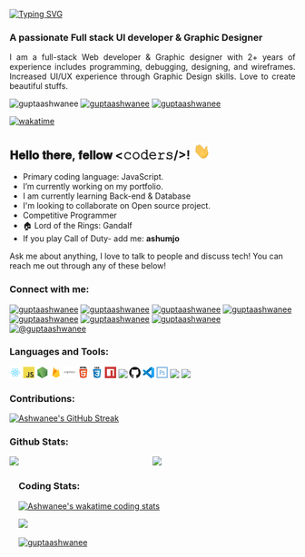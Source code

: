 <!-- # [Ashwanee Kumar Gupta](https://www.inspirecg.in/) -->

[![Typing SVG](https://readme-typing-svg.demolab.com?font=JetBrains+Mono&weight=500&size=30&pause=1000&color=011F40&width=435&lines=Ashwanee+Kumar+Gupta)](https://www.guptaashwanee.github.io)

<h3>A passionate Full stack UI developer & Graphic Designer</h3>

<p style='text-align:justify'>I am a full-stack Web developer & Graphic designer with 2+ years of experience includes programming, debugging, designing, and wireframes. Increased UI/UX experience through Graphic Design skills. Love to create beautiful stuffs.</p> 

<p align="left"> <img src="https://komarev.com/ghpvc/?username=guptaashwanee&label=Profile%20views&color=0e75b6&style=flat" alt="guptaashwanee" />
<a href="https://twitter.com/guptaashwanee" target="_blank"><img src="https://img.shields.io/twitter/follow/guptaashwanee?style=social" alt="guptaashwanee" /></a>
<a href="https://github.com/guptaashwanee" target="_blank"><img src="https://img.shields.io/github/followers/guptaashwanee?style=social" alt="guptaashwanee" /></a>

 [![wakatime](https://wakatime.com/badge/user/29cd329b-1808-40d6-8dff-e4c229069972.svg)](https://wakatime.com/@guptaashwanee)

</p>


<h2> 𝐇𝐞𝐥𝐥𝐨 𝐭𝐡𝐞𝐫𝐞, 𝐟𝐞𝐥𝐥𝐨𝐰 <𝚌𝚘𝚍𝚎𝚛𝚜/>! <img src="https://raw.githubusercontent.com/ABSphreak/ABSphreak/master/gifs/Hi.gif" width="30px"></h2>
 
* Primary coding language: JavaScript.
* I’m currently working on my portfolio.
* I am currently learning Back-end & Database
* I'm looking to collaborate on Open source project.
* Competitive Programmer 
* 🏠 Lord of the Rings: Gandalf
* If you play Call of Duty- add me: <b>ashumjo</b>

Ask me about anything, I love to talk to people and discuss tech! You can reach me out through any of these below!


<h3 align="left">Connect with me:</h3>
<p align="left">
<a href="https://www.linkedin.com/in/guptaashwanee/" target="_blank"><img src="https://img.shields.io/badge/LinkedIn-brightgreen?style=social&logo=linkedin" alt="guptaashwanee" /></a>
<a href="https://instagram.com/guptaashwanee" target="_blank"><img src="https://img.shields.io/badge/Instagram-brightgreen?style=social&logo=instagram" alt="guptaashwanee" /></a>
<a href="https://github.com/guptaashwanee" target="_blank"><img src="https://img.shields.io/badge/Github-brightgreen?style=social&logo=github" alt="guptaashwanee" /></a>
<a href="https://twitter.com/guptaashwanee" target="_blank"><img src="https://img.shields.io/badge/Twitter-brightgreen?style=social&logo=twitter" alt="guptaashwanee" /></a>
<a href="https://www.dribbble.com/guptaashwanee" target="_blank"><img src="https://img.shields.io/badge/Dribbble-brightgreen?style=social&logo=dribbble" alt="guptaashwanee" /></a>
<a href="https://facebook.com/guptaashwanee" target="_blank"><img src="https://img.shields.io/badge/Facebook-brightgreen?style=social&logo=facebook" alt="guptaashwanee" /></a>
<a href="https://www.behance.net/guptaashwanee" target="_blank"><img src="https://img.shields.io/badge/Behance-brightgreen?style=social&logo=behance" alt="guptaashwanee" /></a>
<a href="https://medium.com/@guptaashwanee" target="_blank"><img src="https://img.shields.io/badge/Medium-brightgreen?style=social&logo=medium" alt="@guptaashwanee" /></a>
</p>

<h3 align="left">Languages and Tools:</h3>
<code><img height="20" src="https://raw.githubusercontent.com/github/explore/80688e429a7d4ef2fca1e82350fe8e3517d3494d/topics/react/react.png"></code>
<code><img height="20" src="https://raw.githubusercontent.com/github/explore/80688e429a7d4ef2fca1e82350fe8e3517d3494d/topics/javascript/javascript.png"></code>
<code><img height="20" src="https://raw.githubusercontent.com/github/explore/80688e429a7d4ef2fca1e82350fe8e3517d3494d/topics/nodejs/nodejs.png"></code>
<code><img height="20" src="https://raw.githubusercontent.com/github/explore/5c058a388828bb5fde0bcafd4bc867b5bb3f26f3/topics/firebase/firebase.png"></code>
<code><img height="20" src="https://raw.githubusercontent.com/devicons/devicon/master/icons/express/express-original-wordmark.svg"></code>
<code><img height="20" src="https://raw.githubusercontent.com/github/explore/5c058a388828bb5fde0bcafd4bc867b5bb3f26f3/topics/html/html.png"></code>
<code><img height="20" src="https://raw.githubusercontent.com/github/explore/5c058a388828bb5fde0bcafd4bc867b5bb3f26f3/topics/css/css.png"></code>
<code><img height="20" src="https://raw.githubusercontent.com/github/explore/5c058a388828bb5fde0bcafd4bc867b5bb3f26f3/topics/npm/npm.png"></code>
<code><img height="20" src="https://www.vectorlogo.zone/logos/git-scm/git-scm-icon.svg"></code>
<code><img height="20" src="https://raw.githubusercontent.com/github/explore/78df643247d429f6cc873026c0622819ad797942/topics/github/github.png"></code>
<code><img height="20" src="https://raw.githubusercontent.com/github/explore/80688e429a7d4ef2fca1e82350fe8e3517d3494d/topics/visual-studio-code/visual-studio-code.png"></code>
<code><img height="20" src="https://raw.githubusercontent.com/devicons/devicon/master/icons/photoshop/photoshop-line.svg"></code>
<code><img height="20" src="https://www.vectorlogo.zone/logos/adobe_illustrator/adobe_illustrator-icon.svg"></code>
<code><img height="20" src="https://banner2.cleanpng.com/20190214/xal/kisspng-coreldraw-computer-software-vector-graphics-practica-corel-draw-5c65b31074dae4.9417377715501688484787.jpg"></code>


<h3 align="left">Contributions:</h3>

<p align="center">

[![Ashwanee's GitHub Streak](https://github-readme-streak-stats.herokuapp.com/?user=guptaashwanee&currStreakNum=2FD3EB&fire=red&sideLabels=F00)](#)
</p>

<h3 align="left">Github Stats:</h3>
<div>
<p align="center">
  <img height="180" align="left" src="https://github-readme-stats.vercel.app/api?username=guptaashwanee&show_icons=true&theme=dracula&count_private=true&include_all_commits=true&locale=en" />
  <img height="180" src="https://github-readme-stats.vercel.app/api/top-langs/?username=guptaashwanee&layout=compact" />
</p>
</div>


<h3 align="left">Coding Stats:</h3>
<p align="center">

[![Ashwanee's wakatime coding stats](https://github-readme-stats.vercel.app/api/wakatime?username=guptaashwanee)](#)
</p>

<img src="https://wakatime.com/share/@guptaashwanee/b8f39bd8-337c-4edb-a98d-14a554783d33.svg"></img>

<p align="left"> <a href="#"><img src="https://github-profile-trophy.vercel.app/?username=guptaashwanee&theme=gruvbox" alt="guptaashwanee" /></a> </p>



